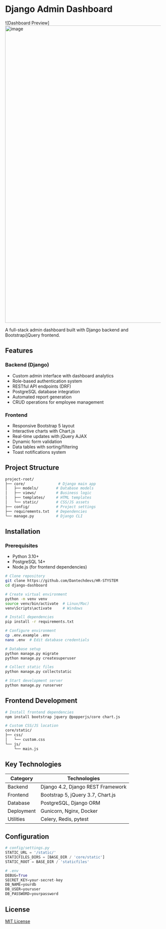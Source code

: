 # Django Admin Dashboard

![Dashboard Preview]<img width="958" alt="image" src="https://github.com/user-attachments/assets/3109f123-8d12-40ab-bb86-40a3579f3717" />


A full-stack admin dashboard built with Django backend and Bootstrap/jQuery frontend.

## Features

### Backend (Django)
- Custom admin interface with dashboard analytics
- Role-based authentication system
- RESTful API endpoints (DRF)
- PostgreSQL database integration
- Automated report generation
- CRUD operations for employee management

### Frontend
- Responsive Bootstrap 5 layout
- Interactive charts with Chart.js
- Real-time updates with jQuery AJAX
- Dynamic form validation
- Data tables with sorting/filtering
- Toast notifications system

## Project Structure
```bash
project-root/
├── core/               # Django main app
│   ├── models/        # Database models
│   ├── views/         # Business logic
│   ├── templates/     # HTML templates
│   └── static/        # CSS/JS assets
├── config/            # Project settings
├── requirements.txt   # Dependencies
└── manage.py          # Django CLI
```

## Installation

### Prerequisites
- Python 3.10+
- PostgreSQL 14+
- Node.js (for frontend dependencies)

```bash
# Clone repository
git clone https://github.com/Dantechdevs/HR-STYSTEM
cd django-dashboard

# Create virtual environment
python -m venv venv
source venv/bin/activate  # Linux/Mac)
venv\Scripts\activate     # Windows

# Install dependencies
pip install -r requirements.txt

# Configure environment
cp .env.example .env
nano .env  # Edit database credentials

# Database setup
python manage.py migrate
python manage.py createsuperuser

# Collect static files
python manage.py collectstatic

# Start development server
python manage.py runserver
```

## Frontend Development
```bash
# Install frontend dependencies
npm install bootstrap jquery @popperjs/core chart.js

# Custom CSS/JS location
core/static/
├── css/
│   └── custom.css
└── js/
    └── main.js
```


## Key Technologies
| Category       | Technologies                          |
|----------------|---------------------------------------|
| Backend        | Django 4.2, Django REST Framework     |
| Frontend       | Bootstrap 5, jQuery 3.7, Chart.js     |
| Database       | PostgreSQL, Django ORM                |
| Deployment     | Gunicorn, Nginx, Docker               |
| Utilities      | Celery, Redis, pytest                 |

## Configuration
```python
# config/settings.py
STATIC_URL = '/static/'
STATICFILES_DIRS = [BASE_DIR / 'core/static']
STATIC_ROOT = BASE_DIR / 'staticfiles'

# .env
DEBUG=True
SECRET_KEY=your-secret-key
DB_NAME=yourdb
DB_USER=youruser
DB_PASSWORD=yourpassword
```

## License
[MIT License](https://opensource.org/licenses/MIT)

